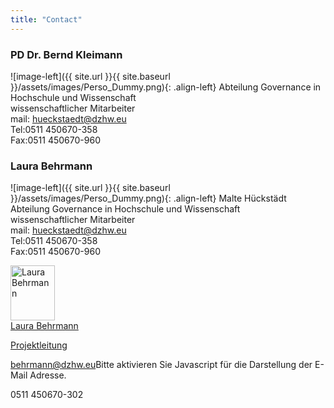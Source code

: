 ```yaml
---
title: "Contact"
---
```


### PD Dr. Bernd Kleimann

![image-left]({{ site.url }}{{ site.baseurl }}/assets/images/Perso_Dummy.png){: .align-left} Abteilung Governance in Hochschule und Wissenschaft\
wissenschaftlicher Mitarbeiter\
mail: hueckstaedt@dzhw.eu\
Tel:0511 450670-358\
Fax:0511 450670-960



### Laura Behrmann

![image-left]({{ site.url }}{{ site.baseurl }}/assets/images/Perso_Dummy.png){: .align-left} Malte Hückstädt\
Abteilung Governance in Hochschule und Wissenschaft\
wissenschaftlicher Mitarbeiter\
mail: hueckstaedt@dzhw.eu\
Tel:0511 450670-358\
Fax:0511 450670-960


<div class="contactperson contactperson_v2">

<div class="contactperson-img"><img src="https://www.dzhw.eu/images/orga/behrmann.png" alt="Laura Behrmann" width="71" height="88"></div>

<div class="contactperson-text">
<a class="contactperson-name" href="https://www.dzhw.eu/gmbh/mitarbeiter?m_id=745" title="Laura Behrmann
">Laura Behrmann



<span class="contactperson-name-subtitle">Projektleitung </span>

</a>




<a class="email" href="mailto:behrmann@dzhw.eu" title="E-Mail schreiben" aria-hidden="true" aria-label="E-Mail schreiben">behrmann@dzhw.eu</a><noscript>Bitte aktivieren Sie Javascript für die Darstellung der E-Mail Adresse.</noscript>

<span class="phone">0511 450670-302
</span>
</div>
</div>
